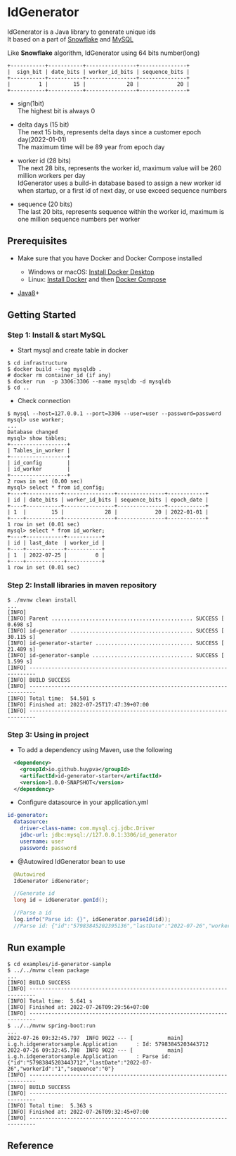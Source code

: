 IdGenerator
==========================

IdGenerator is a Java library to generate unique ids  
It based on a part of [Snowflake](https://github.com/twitter/snowflake) and [MySQL](https://dev.mysql.com/downloads/mysql/)

Like **Snowflake** algorithm, IdGenerator using 64 bits number(long)

```
+-----------+-----------+----------------+---------------+
|  sign_bit | date_bits | worker_id_bits | sequence_bits |
+-----------+-----------+----------------+---------------+
|         1 |        15 |             28 |            20 | 
+-----------+-----------+----------------+---------------+
```

* sign(1bit)  
  The highest bit is always 0
  
* delta days (15 bit)  
  The next 15 bits, represents delta days since a customer epoch day(2022-01-01)  
  The maximum time will be 89 year from epoch day
  
* worker id (28 bits)  
  The next 28 bits, represents the worker id, maximum value will be 260 million workers per day  
  IdGenerator uses a build-in database based to assign a new worker id when startup, or a first id of next day, or use exceed sequence numbers  
   
* sequence (20 bits)  
  The last 20 bits, represents sequence within the worker id, maximum is one million sequence numbers per worker  
  
## Prerequisites
- Make sure that you have Docker and Docker Compose installed
  - Windows or macOS:
    [Install Docker Desktop](https://www.docker.com/get-started)
  - Linux: [Install Docker](https://www.docker.com/get-started) and then
    [Docker Compose](https://github.com/docker/compose) 

- [Java8](http://www.oracle.com/technetwork/java/javase/downloads/jdk8-downloads-2133151.html)+

## Getting Started

### Step 1: Install & start MySQL

- Start mysql and create table in docker

```shell script
$ cd infrastructure
$ docker build --tag mysqldb .
# docker rm container_id (if any)
$ docker run  -p 3306:3306 --name mysqldb -d mysqldb
$ cd ..
```

- Check connection
```shell script
$ mysql --host=127.0.0.1 --port=3306 --user=user --password=password
mysql> use worker;
...
Database changed
mysql> show tables;
+------------------+
| Tables_in_worker |
+------------------+
| id_config        |
| id_worker        |
+------------------+
2 rows in set (0.00 sec)
mysql> select * from id_config;
+----+-----------+----------------+---------------+------------+
| id | date_bits | worker_id_bits | sequence_bits | epoch_date |
+----+-----------+----------------+---------------+------------+
| 1  |        15 |             28 |            20 | 2022-01-01 |
+----+-----------+----------------+---------------+------------+
1 row in set (0.01 sec)
mysql> select * from id_worker;
+----+------------+-----------+
| id | last_date  | worker_id |
+----+------------+-----------+
| 1  | 2022-07-25 |         0 |
+----+------------+-----------+
1 row in set (0.01 sec)
```

### Step 2: Install libraries in maven repository

```shell script
$ ./mvnw clean install
...
[INFO] 
[INFO] Parent ............................................. SUCCESS [  0.698 s]
[INFO] id-generator ....................................... SUCCESS [ 30.115 s]
[INFO] id-generator-starter ............................... SUCCESS [ 21.489 s]
[INFO] id-generator-sample ................................ SUCCESS [  1.599 s]
[INFO] ------------------------------------------------------------------------
[INFO] BUILD SUCCESS
[INFO] ------------------------------------------------------------------------
[INFO] Total time:  54.501 s
[INFO] Finished at: 2022-07-25T17:47:39+07:00
[INFO] ------------------------------------------------------------------------
```

### Step 3: Using in project

- To add a dependency using Maven, use the following

```xml
  <dependency>
    <groupId>io.github.huypva</groupId>
    <artifactId>id-generator-starter</artifactId>
    <version>1.0.0-SNAPSHOT</version>
  </dependency>
```
- Configure datasource in your application.yml 

```yaml
id-generator:
  datasource:
    driver-class-name: com.mysql.cj.jdbc.Driver
    jdbc-url: jdbc:mysql://127.0.0.1:3306/id_generator
    username: user
    password: password
```

- @Autowired IdGenerator bean to use 

```java
  @Autowired
  IdGenerator idGenerator;

  //Generate id
  long id = idGenerator.genId();

  //Parse a id
  log.info("Parse id: {}", idGenerator.parseId(id));
  //Parse id: {"id":"57983845202395136","lastDate":"2022-07-26","workerId":"0","sequence":"0"}
```

## Run example

```shell script
$ cd examples/id-generator-sample
$ ../../mvnw clean package
...
[INFO] BUILD SUCCESS
[INFO] ------------------------------------------------------------------------
[INFO] Total time:  5.641 s
[INFO] Finished at: 2022-07-26T09:29:56+07:00
[INFO] ------------------------------------------------------------------------
$ ../../mvnw spring-boot:run
...
2022-07-26 09:32:45.797  INFO 9022 --- [           main] i.g.h.idgeneratorsample.Application      : Id: 57983845203443712
2022-07-26 09:32:45.798  INFO 9022 --- [           main] i.g.h.idgeneratorsample.Application      : Parse id: {"id":"57983845203443712","lastDate":"2022-07-26","workerId":"1","sequence":"0"}
[INFO] ------------------------------------------------------------------------
[INFO] BUILD SUCCESS
[INFO] ------------------------------------------------------------------------
[INFO] Total time:  5.363 s
[INFO] Finished at: 2022-07-26T09:32:45+07:00
[INFO] ------------------------------------------------------------------------
```

## Reference

